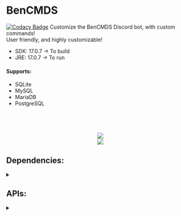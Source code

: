 # BenCMDS
[![Codacy Badge](https://app.codacy.com/project/badge/Grade/94fc23a9faeb4b5390df83a1ae5d6763)](https://app.codacy.com/gh/BXn4/BenCMDS/dashboard?utm_source=gh&utm_medium=referral&utm_content=&utm_campaign=Badge_grade)
Customize the BenCMDS Discord bot, with custom commands!
<br>
User friendly, and highly customizable!
<br>
- SDK: 17.0.7 -> To build
- JRE: 17.0.7 -> To run

#### Supports:
- SQLite
- MySQL
- MariaDB
- PostgreSQL
<br>
<h1 align="center">
<img src="https://github.com/BXn4/BenCMDS/assets/78733248/65ebb351-fd6e-44ca-9698-7695e9f23a67"/>
<br> 
<img src="https://github.com/BXn4/BenCMDS/assets/78733248/e1a61a0f-764e-4900-99f3-7aff014d38d0"/> 
</h1>

## Dependencies:
<details>
<summary></summary>

- [JDA](https://github.com/discord-jda/JDA)
- [SnakeYAMLl](https://mvnrepository.com/artifact/org.yaml/snakeyaml)
- [SQlite JDBC](https://mvnrepository.com/artifact/org.xerial/sqlite-jdbc)
- [Mysql Connector Java](https://mvnrepository.com/artifact/mysql/mysql-connector-java)
- [MariaDB Java Client](https://mvnrepository.com/artifact/org.mariadb.jdbc/mariadb-java-client)
- [PostgreSQL JDBC Driver](https://mvnrepository.com/artifact/org.postgresql/postgresql)
- [JSON In Java](https://mvnrepository.com/artifact/org.json/json)
- [Jackson Core](https://mvnrepository.com/artifact/com.fasterxml.jackson.core/jackson-core)
- [Jackson Annotations](https://mvnrepository.com/artifact/com.fasterxml.jackson.core/jackson-annotations)
- [Jackson Databind](https://mvnrepository.com/artifact/com.fasterxml.jackson.core/jackson-databind)
- [Jwiki](https://github.com/viralvaghela/Jwiki)
- [JTattoo](http://www.jtattoo.net)

</details>

## APIs:
<details>
<summary></summary>

- [Wikipedia API](https://en.wikipedia.org/w/api.php)
- [Geocoding API](https://open-meteo.com/en/docs/geocoding-api)
- [Weather Forecast API](https://open-meteo.com/en/docs)

</details>
